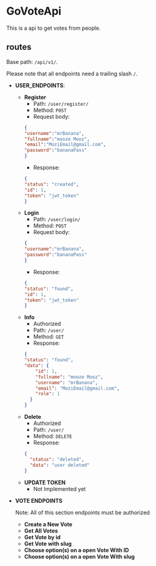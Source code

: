 # GoVoteApi

This is a api to get votes from people.

## **routes**

Base path: `/api/v1/`.

Please note that all endpoints need a trailing slash `/`.
- __USER_ENDPOINTS__:
  - **Register**
    - Path: `/user/register/`
    - Method: `POST`
    - Request body:
    ```json
    {
    "username":"mrBanana",
    "fullname":"mooze Mooz",
    "email":"MoziEmail@gmail.com",
    "password":"bananaPass"
    }
    ```
    - Response:
    ```json
    {
    "status": "created",
    "id": 1,
    "token": "jwt_token"
    }
    ```
  - **Login**
    - Path: `/user/login/`
    - Method: `POST`
    - Request body:
    ```json
    {
    "username":"mrBanana",
    "password":"bananaPass"
    }
    ```
    - Response:
    ```json
    {
    "status": "found",
    "id": 1,
    "token": "jwt_token"
    }
    ```
  - **Info**
    - Authorized
    - Path: `/user/`
    - Method: `GET`
    - Response:
    ```json
    {
	"status": "found",
	"data": {
		"id": 1,
		"fullname": "mooze Mooz",
		"username": "mrBanana",
		"email": "MoziEmail@gmail.com",
		"role": 1
	  }
    }
    ```
  - **Delete**
    - Authorized 
    - Path: `/user/`
    - Method: `DELETE`
    - Response:
    ```json
    {
	  "status": "deleted",
	  "data": "user deleted"
    }
    ```
  - **UPDATE TOKEN**
    - Not Implemented yet
    
- __VOTE ENDPOINTS__

  Note: All of this section endpoints must be authorized
  
  - **Create a New Vote**
  - **Get All Votes**
  - **Get Vote by id**
  - **Get Vote with slug**
  - **Choose option(s) on a open Vote With ID**
  - **Choose option(s) on a open Vote With slug**
  

